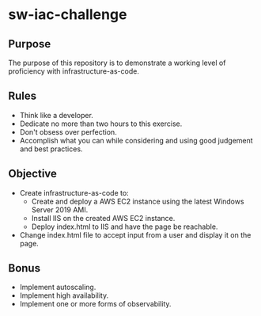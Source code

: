 # sw-iac-challenge

## Purpose
The purpose of this repository is to demonstrate a working level of proficiency with infrastructure-as-code.

## Rules
* Think like a developer.
* Dedicate no more than two hours to this exercise.
* Don't obsess over perfection.
* Accomplish what you can while considering and using good judgement and best practices.

## Objective 
* Create infrastructure-as-code to: 
  - Create and deploy a AWS EC2 instance using the latest Windows Server 2019 AMI.
  - Install IIS on the created AWS EC2 instance.
  - Deploy index.html to IIS and have the page be reachable.
* Change index.html file to accept input from a user and display it on the page.

## Bonus
* Implement autoscaling.
* Implement high availability.
* Implement one or more forms of observability.